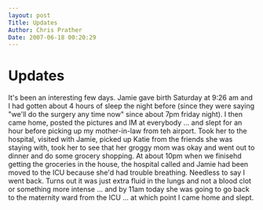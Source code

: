 ```yaml
---
layout: post
Title: Updates  
Author: Chris Prather
Date: 2007-06-18 00:20:29
---
```


# Updates
It's been an interesting few days. Jamie gave birth Saturday at 9:26 am and I had gotten about 4 hours of sleep the night before (since they were saying "we'll do the surgery any time now" since about 7pm friday night). I then came home, posted the pictures and IM at everybody ... and slept for an hour before picking up my mother-in-law from teh airport. Took her to the hospital, visited with Jamie, picked up Katie from the friends she was staying with, took her to see that her groggy mom was okay and went out to dinner and do some grocery shopping. At about 10pm when we finisehd getting the groceries in the house, the hospital called and Jamie had been moved to the ICU because she'd had trouble breathing. Needless to say I went back. Turns out it was just extra fluid in the lungs and not a blood clot or something more intense ... and by 11am today she was going to go back to the maternity ward from the ICU ... at which point I came home and slept.
